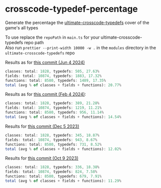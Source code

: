 # crosscode-typedef-percentage
Generate the percentage the [ultimate-crosscode-typedefs](https://github.com/CCDirectLink/ultimate-crosscode-typedefs) cover of the game's all types  

To use replace the `repoPath` in `main.ts` for your ultimate-crosscode-typedefs repo path  
Also run `prettier --print-width 10000 -w .` in the `modules` directory in the `ultimate-crosscode-typedefs` repo  

Results as for [this commit (Jun 4 2024)](https://github.com/krypciak/ultimate-crosscode-typedefs/commit/cd3d249eef2b4f36e8f66e51c15259b40c001cbc)
```js
classes: total: 1828, typedefs: 505, 27.63%
fields: total: 10874, typedefs: 1883, 17.32%
functions: total: 8580, typedefs: 1489, 17.35%
total (avg % of classes + fields + functions): 20.77%
```


Results as for [this commit (Feb 4 2024)](https://github.com/krypciak/ultimate-crosscode-typedefs/commit/2b7bcbbcbebf65d1874c95467738ecf8d5868843):
```js
classes: total: 1828, typedefs: 389, 21.28%
fields: total: 10874, typedefs: 1219, 11.21%
functions: total: 8580, typedefs: 956, 11.14%
total (avg % of classes + fields + functions): 14.54%
```

Results for [this commit (Dec 5 2023)](https://github.com/krypciak/ultimate-crosscode-typedefs/commit/10787b86e96febf59c6e9f50d00bc76e24c15c3f)
```js
classes: total: 1828, typedefs: 345, 18.87%
fields: total: 10874, typedefs: 943, 8.67%
functions: total: 8580, typedefs: 731, 8.52%
total (avg % of classes + fields + functions): 12.02%
```

Results for [this commit (Oct 9 2023)](https://github.com/krypciak/ultimate-crosscode-typedefs/commit/5e782608fcea9c28fc71810a74dc17ce3ba611d4)
```js
classes: total: 1828, typedefs: 336, 18.38%
fields: total: 10874, typedefs: 824, 7.58%
functions: total: 8580, typedefs: 679, 7.91%
total (avg % of classes + fields + functions): 11.29%
```
